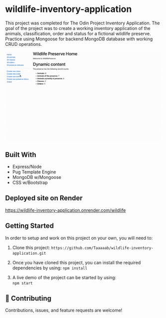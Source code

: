 # wildlife-inventory-application

This project was completed for The Odin Project Inventory Application. The goal of the project was to create a working inventory application of the
animals, classification, order and status for a fictional wildlife preserve.
Practice using Mongoose for backend MongoDB database with working CRUD
operations.

![Alt text](https://github.com/Taaaaab/Taaaaab/blob/main/wildlife.gif)

## Built With

- Express/Node
- Pug Template Engine
- MongoDB w/Mongoose
- CSS w/Bootstrap

## Deployed site on Render

https://wildlife-inventory-application.onrender.com/wildlife

## Getting Started

In order to setup and work on this project on your own, you will need to:

1. Clone this project:
   `https://github.com/Taaaaab/wildlife-inventory-application.git`

2. Once you have cloned this project, you can install the required dependencies by using:
   `npm install`

3. A live demo of the project can be started by using:  
   `npm start`

## 🤝 Contributing

Contributions, issues, and feature requests are welcome!
